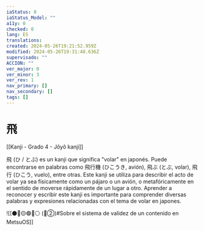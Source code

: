 ```yaml
---
iaStatus: 0
iaStatus_Model: ""
a11y: 0
checked: 0
lang: ES
translations: 
created: 2024-05-26T19:21:52.959Z
modified: 2024-05-26T19:31:48.636Z
supervisado: ""
ACCION: ""
ver_major: 0
ver_minor: 3
ver_rev: 1
nav_primary: []
nav_secondary: []
tags: []
---
```

# 飛

[[Kanji - Grado 4 - Jôyô kanji]]

飛 (ひ / とぶ) es un kanji que significa "volar" en japonés. Puede encontrarse en palabras como 飛行機 (ひこうき, avión), 飛ぶ (とぶ, volar), 飛行 (ひこう, vuelo), entre otras. Este kanji se utiliza para describir el acto de volar ya sea físicamente como un pájaro o un avión, o metafóricamente en el sentido de moverse rápidamente de un lugar a otro. Aprender a reconocer y escribir este kanji es importante para comprender diversas palabras y expresiones relacionadas con el tema de volar en japones.


![[⚫🔴🟡🟢🔵⚪ (🔴②)#Sobre el sistema de validez de un contenido en MetsuOS]]